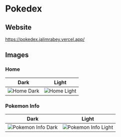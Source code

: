 # Pokedex

## Website

https://pokedex.jalimrabey.vercel.app/

## Images

### Home

| Dark | Light |
| ---- | ----- |
| ![Home Dark](https://i.imgur.com/bk1hYJ8.png) | ![Home Light](https://i.imgur.com/gYsbfji.png) |

### Pokemon Info

| Dark | Light |
| ---- | ----- |
| ![Pokemon Info Dark](https://i.imgur.com/4I19Y8R.png) | ![Pokemon Info Light](https://i.imgur.com/Zq0RTr6.png) |
